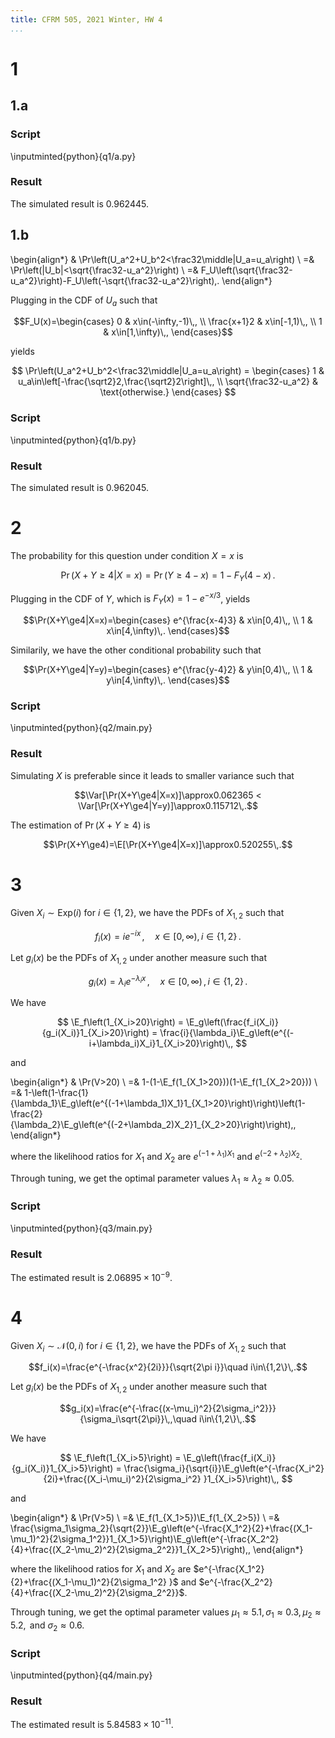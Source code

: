 ```yaml
---
title: CFRM 505, 2021 Winter, HW 4
...
```


# 1

## 1.a

### Script

\inputminted{python}{q1/a.py}

### Result

The simulated result is 0.962445.

## 1.b

\begin{align*}
    & \Pr\left(U_a^2+U_b^2<\frac32\middle|U_a=u_a\right) \\
    =& \Pr\left(|U_b|<\sqrt{\frac32-u_a^2}\right) \\
    =& F_U\left(\sqrt{\frac32-u_a^2}\right)-F_U\left(-\sqrt{\frac32-u_a^2}\right)\,.
\end{align*}

Plugging in the CDF of $U_a$ such that

$$F_U(x)=\begin{cases}
    0 & x\in(-\infty,-1)\,, \\
    \frac{x+1}2 & x\in[-1,1)\,, \\
    1 & x\in[1,\infty)\,,
\end{cases}$$

yields

$$
    \Pr\left(U_a^2+U_b^2<\frac32\middle|U_a=u_a\right)
    = \begin{cases}
        1 &  u_a\in\left[-\frac{\sqrt2}2,\frac{\sqrt2}2\right]\,, \\
        \sqrt{\frac32-u_a^2} & \text{otherwise.}
    \end{cases}
$$

### Script

\inputminted{python}{q1/b.py}

### Result

The simulated result is 0.962045.

# 2

The probability for this question under condition $X=x$ is

$$\Pr(X+Y\ge4|X=x)=\Pr(Y\ge4-x)=1-F_Y(4-x)\,.$$

Plugging in the CDF of $Y$, which is $F_Y(x)=1-e^{-x/3}$, yields

$$\Pr(X+Y\ge4|X=x)=\begin{cases}
    e^{\frac{x-4}3} & x\in[0,4)\,, \\
    1 & x\in[4,\infty)\,.
\end{cases}$$

Similarily, we have the other conditional probability such that

$$\Pr(X+Y\ge4|Y=y)=\begin{cases}
    e^{\frac{y-4}2} & y\in[0,4)\,, \\
    1 & y\in[4,\infty)\,.
\end{cases}$$

<!--
\begin{align*}
    & \Var[\Pr(X+Y\ge4|X=x)] \\
    =& \frac12\int_0^4e^{\frac{(x-4)2}3}e^{-\frac x2}\diff x+\frac12\int_4^\infty e^{-\frac x2}\diff x \\
    & -\left(\frac12\int_0^4e^{\frac{x-4}3}e^{-\frac x2}\diff x+\frac12\int_4^\infty e^{-\frac x2}\diff x\right)^2 \\
    =& 4e^{-2}-12e^{-8/3}+12e^{-10/3}-4e^{-4} \\
    \approx& 0.06236508
\end{align*}

\begin{align*}
    & \Var[\Pr(X+Y\ge4|Y=y)] \\
    =& \frac13\int_0^4e^{\frac{(y-4)2}2}e^{-\frac y3}\diff y+\frac13\int_4^\infty e^{-\frac y3}\diff y \\
    & -\left(\frac13\int_0^4e^{\frac{y-4}2}e^{-\frac y3}\diff y+\frac13\int_4^\infty e^{-\frac y3}\diff y\right)^2 \\
    =& \frac{3}{2}e^{-4/3}-9e^{-8/3}+12e^{-10/3}-\frac{9}{2}e^{-4} \\
    \approx& 0.115712
\end{align*} -->

### Script

\inputminted{python}{q2/main.py}

### Result

Simulating $X$ is preferable since it leads to smaller variance such that

$$\Var[\Pr(X+Y\ge4|X=x)]\approx0.062365 < \Var[\Pr(X+Y\ge4|Y=y)]\approx0.115712\,.$$

The estimation of $\Pr(X+Y\ge4)$ is

$$\Pr(X+Y\ge4)=\E[\Pr(X+Y\ge4|X=x)]\approx0.520255\,.$$

# 3

<!-- \begin{align*}
    & \Pr(V>20) \\
    =& 1-F_{X_1}(20)F_{X_2}(20) \\
    =& 1-\left(1-e^{-20}\right)\left(1-e^{-40}\right) \\
    =& -e^{-60}+e^{-40}+e^{-20} \\
    =& 2.06115\times10^{-9}
\end{align*} -->

Given $X_i\sim\text{Exp}(i)$ for $i\in\{1,2\}$, we have the PDFs of $X_{1,2}$ such that

$$f_i(x)=ie^{-ix}\,,\quad x\in[0,\infty),i\in\{1,2\}\,.$$

Let $g_i(x)$ be the PDFs of $X_{1,2}$ under another measure such that

$$g_i(x)=\lambda_ie^{-\lambda_ix}\,,\quad x\in[0,\infty)\,,i\in\{1,2\}\,.$$

We have

$$
    \E_f\left(1_{X_i>20}\right)
    = \E_g\left(\frac{f_i(X_i)}{g_i(X_i)}1_{X_i>20}\right)
    = \frac{i}{\lambda_i}\E_g\left(e^{(-i+\lambda_i)X_i}1_{X_i>20}\right)\,,
$$

and

\begin{align*}
    & \Pr(V>20) \\
    =& 1-(1-\E_f(1_{X_1>20}))(1-\E_f(1_{X_2>20})) \\
    =& 1-\left(1-\frac{1}{\lambda_1}\E_g\left(e^{(-1+\lambda_1)X_1}1_{X_1>20}\right)\right)\left(1-\frac{2}{\lambda_2}\E_g\left(e^{(-2+\lambda_2)X_2}1_{X_2>20}\right)\right)\,,
\end{align*}

where the likelihood ratios for $X_1$ and $X_2$ are $e^{(-1+\lambda_1)X_1}$ and $e^{(-2+\lambda_2)X_2}$.

Through tuning, we get the optimal parameter values $\lambda_1\approx\lambda_2\approx0.05$.

### Script

\inputminted{python}{q3/main.py}

### Result

The estimated result is $2.06895\times10^{-9}$.

# 4

<!-- \begin{align*}
    & \Pr(V>5) \\
    =& [1-F_{X_1}(5)][1-F_{X_2}(5)] \\
    =& [1-\Phi(5)]\left[1-\Phi\left(\frac5{\sqrt2}\right)\right] \\
    =& \left[\frac12-\frac12\text{erf}\left(\frac5{\sqrt{2}}\right)\right]\left[\frac12-\frac12\text{erf}\left(\frac52\right)\right] \\
    =& 5.83267\times10^{-11}
\end{align*} -->

Given $X_i\sim\mathcal{N}(0,i)$ for $i\in\{1,2\}$, we have the PDFs of $X_{1,2}$ such that

$$f_i(x)=\frac{e^{-\frac{x^2}{2i}}}{\sqrt{2\pi i}}\quad i\in\{1,2\}\,.$$

Let $g_i(x)$ be the PDFs of $X_{1,2}$ under another measure such that

$$g_i(x)=\frac{e^{-\frac{(x-\mu_i)^2}{2\sigma_i^2}}}{\sigma_i\sqrt{2\pi}}\,,\quad i\in\{1,2\}\,.$$

We have

$$
    \E_f\left(1_{X_i>5}\right)
    = \E_g\left(\frac{f_i(X_i)}{g_i(X_i)}1_{X_i>5}\right)
    = \frac{\sigma_i}{\sqrt{i}}\E_g\left(e^{-\frac{X_i^2}{2i}+\frac{(X_i-\mu_i)^2}{2\sigma_i^2} }1_{X_i>5}\right)\,,
$$

and

\begin{align*}
    & \Pr(V>5) \\
    =& \E_f(1_{X_1>5})\E_f(1_{X_2>5}) \\
    =& \frac{\sigma_1\sigma_2}{\sqrt{2}}\E_g\left(e^{-\frac{X_1^2}{2}+\frac{(X_1-\mu_1)^2}{2\sigma_1^2}}1_{X_1>5}\right)\E_g\left(e^{-\frac{X_2^2}{4}+\frac{(X_2-\mu_2)^2}{2\sigma_2^2}}1_{X_2>5}\right)\,,
\end{align*}

where the likelihood ratios for $X_1$ and $X_2$ are $e^{-\frac{X_1^2}{2}+\frac{(X_1-\mu_1)^2}{2\sigma_1^2} }$ and $e^{-\frac{X_2^2}{4}+\frac{(X_2-\mu_2)^2}{2\sigma_2^2}}$.

Through tuning, we get the optimal parameter values $\mu_1\approx5.1, \sigma_1\approx0.3, \mu_2\approx5.2, \text{ and }\sigma_2\approx0.6$.

### Script

\inputminted{python}{q4/main.py}

### Result

The estimated result is $5.84583\times10^{-11}$.
